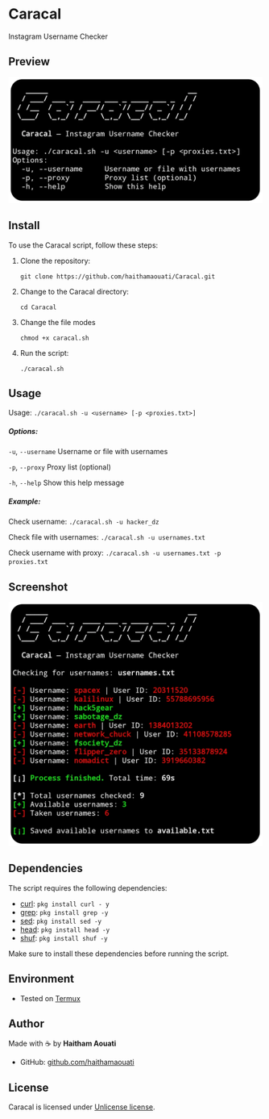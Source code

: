 # Caracal
Instagram Username Checker

## Preview
![preview](preview.png)

## Install

To use the Caracal script, follow these steps:

1. Clone the repository:

    ```
    git clone https://github.com/haithamaouati/Caracal.git
    ```

2. Change to the Caracal directory:

    ```
    cd Caracal
    ```
    
3. Change the file modes
    ```
    chmod +x caracal.sh
    ```
    
5. Run the script:

    ```
    ./caracal.sh
    ```

## Usage

   Usage: `./caracal.sh -u <username> [-p <proxies.txt>]`

##### Options:

`-u`, `--username`   Username or file with usernames

`-p`, `--proxy`      Proxy list (optional)

`-h`, `--help`       Show this help message

##### Example:

Check username: `./caracal.sh -u hacker_dz`

Check file with usernames: `./caracal.sh -u usernames.txt`

Check username with proxy:
`./caracal.sh -u usernames.txt -p proxies.txt`

## Screenshot
![screenshot](screenshot.png)

## Dependencies

The script requires the following dependencies:

- [curl](https://curl.se/): `pkg install curl - y`
- [grep](): `pkg install grep -y`
- [sed](): `pkg install sed -y`
- [head](): `pkg install head -y`
- [shuf](): `pkg install shuf -y`

Make sure to install these dependencies before running the script.

## Environment
- Tested on [Termux]()

## Author

Made with :coffee: by **Haitham Aouati**
  - GitHub: [github.com/haithamaouati](https://github.com/haithamaouati)

## License

Caracal is licensed under [Unlicense license](LICENSE).
